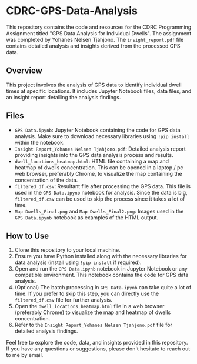 # CDRC-GPS-Data-Analysis

This repository contains the code and resources for the CDRC Programming Assignment titled "GPS Data Analysis for Individual Dwells". The assignment was completed by Yohanes Nelsen Tjahjono. The `insight_report.pdf` file contains detailed analysis and insights derived from the processed GPS data.

## Overview

This project involves the analysis of GPS data to identify individual dwell times at specific locations. It includes Jupyter Notebook files, data files, and an insight report detailing the analysis findings.

## Files

- `GPS Data.ipynb`: Jupyter Notebook containing the code for GPS data analysis. Make sure to download necessary libraries using `!pip install` within the notebook.
- `Insight Report_Yohanes Nelsen Tjahjono.pdf`: Detailed analysis report providing insights into the GPS data analysis process and results.
- `dwell_locations_heatmap.html`: HTML file containing a map and heatmap of dwells concentration. This can be opened in a laptop / pc web browser, preferably Chrome, to visualize the map containing the concentration of the data.
- `filtered_df.csv`: Resultant file after processing the GPS data. This file is used in the `GPS Data.ipynb` notebook for analysis. Since the data is big, `filtered_df.csv` can be used to skip the process since it takes a lot of time.
- `Map Dwells_Final.png` and `Map Dwells_Final2.png`: Images used in the `GPS Data.ipynb` notebook as examples of the HTML output.

## How to Use

1. Clone this repository to your local machine.
2. Ensure you have Python installed along with the necessary libraries for data analysis (install using `!pip install` if required).
3. Open and run the `GPS Data.ipynb` notebook in Jupyter Notebook or any compatible environment. This notebook contains the code for GPS data analysis.
4. (Optional) The batch processing in `GPS Data.ipynb` can take quite a lot of time. If you prefer to skip this step, you can directly use the `filtered_df.csv` file for further analysis.
5. Open the `dwell_locations_heatmap.html` file in a web browser (preferably Chrome) to visualize the map and heatmap of dwells concentration.
6. Refer to the `Insight Report_Yohanes Nelsen Tjahjono.pdf` file for detailed analysis findings.

Feel free to explore the code, data, and insights provided in this repository. If you have any questions or suggestions, please don't hesitate to reach out to me by email.
